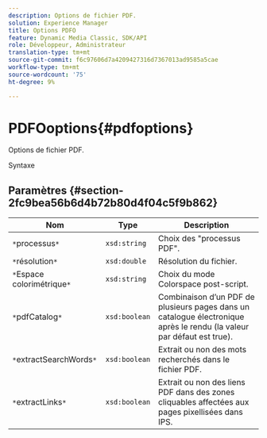 ```yaml
---
description: Options de fichier PDF.
solution: Experience Manager
title: Options PDFO
feature: Dynamic Media Classic, SDK/API
role: Développeur, Administrateur
translation-type: tm+mt
source-git-commit: f6c97606d7a4209427316d7367013ad9585a5cae
workflow-type: tm+mt
source-wordcount: '75'
ht-degree: 9%

---
```



# PDFOoptions{#pdfoptions}

Options de fichier PDF.

Syntaxe

## Paramètres {#section-2fc9bea56b6d4b72b80d4f04c5f9b862}

| Nom | Type | Description |
|---|---|---|
| `*`processus`*` | `xsd:string` | Choix des &quot;processus PDF&quot;. |
| `*`résolution`*` | `xsd:double` | Résolution du fichier. |
| `*`Espace colorimétrique`*` | `xsd:string` | Choix du mode Colorspace post-script. |
| `*`pdfCatalog`*` | `xsd:boolean` | Combinaison d’un PDF de plusieurs pages dans un catalogue électronique après le rendu (la valeur par défaut est true). |
| `*`extractSearchWords`*` | `xsd:boolean` | Extrait ou non des mots recherchés dans le fichier PDF. |
| `*`extractLinks`*` | `xsd:boolean` | Extrait ou non des liens PDF dans des zones cliquables affectées aux pages pixellisées dans IPS. |

